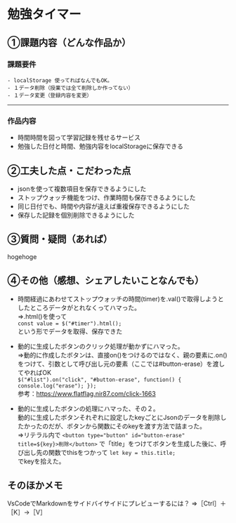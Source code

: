 # 勉強タイマー
## ①課題内容（どんな作品か）
### 課題要件
    - localStorage 使ってればなんでもOK。
    - １データ削除（授業では全て削除しか作ってない）
    - １データ変更（登録内容を変更）
- - -
### 作品内容
- 時間時間を図って学習記録を残せるサービス
- 勉強した日付と時間、勉強内容をlocalStorageに保存できる

## ②工夫した点・こだわった点
- jsonを使って複数項目を保存できるようにした
- ストップウォッチ機能をつけ、作業時間も保存できるようにした
- 同じ日付でも、時間や内容が違えば重複保存できるようにした
- 保存した記録を個別削除できるようにした

## ③質問・疑問（あれば）
hogehoge

## ④その他（感想、シェアしたいことなんでも）
- 時間経過にあわせてストップウォッチの時間(timer)を.val()で取得しようとしたところデータがとれなくってハマった。  
⇒.html()を使って  
```const value = $("#timer").html();  ```  
という形でデータを取得、保存できた

- 動的に生成したボタンのクリック処理が動かずにハマった。  
⇒動的に作成したボタンは、直接on()をつけるのではなく、親の要素に.on()をつけて、引数として呼び出し元の要素（ここでは#button-erase）を渡してやればOK   
``
$("#list").on("click", "#button-erase", function() {
    console.log("erase");
});
``  
参考：https://www.flatflag.nir87.com/click-1663  

- 動的に生成したボタンの処理にハマった、その２。  
動的に生成したボタンそれぞれに設定したkeyごとにJsonのデータを削除したかったのだが、ボタンから関数にそのkeyを渡す方法で詰まった。  
⇒リテラル内で
``<button type="button" id="button-erase" title=${key}>削除</button>``
で「title」をつけてボタンを生成した後に、呼び出し先の関数でthisをつかって
``let key = this.title;``  
でkeyを拾えた。


## そのほかメモ
VsCodeでMarkdownをサイドバイサイドにプレビューするには？
⇒［Ctrl］＋［K］→［V］